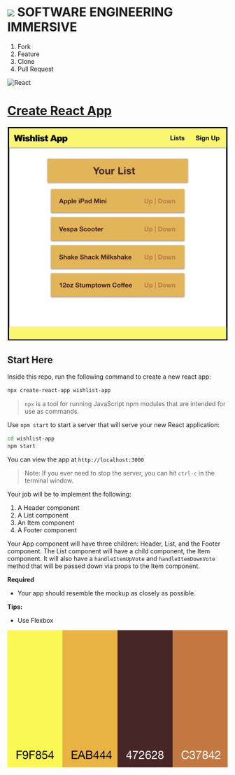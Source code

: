 # ![](https://ga-dash.s3.amazonaws.com/production/assets/logo-9f88ae6c9c3871690e33280fcf557f33.png)  SOFTWARE ENGINEERING IMMERSIVE

1. Fork
1. Feature
1. Clone
1. Pull Request

![React](https://www.import.io/wp-content/uploads/2017/10/React-logo-1.png)

# [Create React App](https://facebook.github.io/create-react-app)

![](wishlist-app.png)

## Start Here

Inside this repo, run the following command to create a new react app:

```sh
npx create-react-app wishlist-app
```

> `npx` is a tool for running JavaScript npm modules that are intended for use as commands.

Use `npm start` to start a server that will serve your new React application:

```bash
cd wishlist-app
npm start
```

You can view the app at `http://localhost:3000`

> Note: If you ever need to stop the server, you can hit `ctrl-c` in the terminal window.

Your job will be to implement the following:

1. A Header component
1. A List component
1. An Item component
1. A Footer component

Your App component will have three children: Header, List, and the Footer component.
The List component will have a child component, the Item component.
It will also have a `handleItemUpVote` and `handleItemDownVote` method that will be passed down via props to the Item component.

**Required**
- Your app should resemble the mockup as closely as possible.

**Tips:**
- Use Flexbox

<p align="center">
  <img src="wishAppColors.png"/>
</p>
